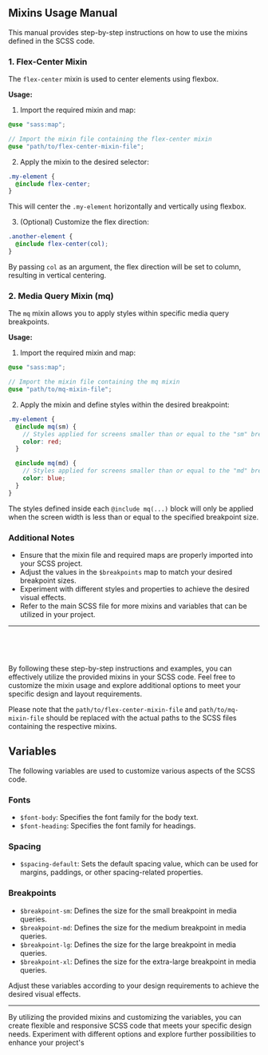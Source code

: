 ## Mixins Usage Manual

This manual provides step-by-step instructions on how to use the mixins defined in the SCSS code.

### 1. Flex-Center Mixin

The `flex-center` mixin is used to center elements using flexbox.

**Usage:**

1. Import the required mixin and map:

```scss
@use "sass:map";

// Import the mixin file containing the flex-center mixin
@use "path/to/flex-center-mixin-file";
```

2. Apply the mixin to the desired selector:

```scss
.my-element {
  @include flex-center;
}
```

This will center the `.my-element` horizontally and vertically using flexbox.

3. (Optional) Customize the flex direction:

```scss
.another-element {
  @include flex-center(col);
}
```

By passing `col` as an argument, the flex direction will be set to column, resulting in vertical centering.

### 2. Media Query Mixin (mq)

The `mq` mixin allows you to apply styles within specific media query breakpoints.

**Usage:**

1. Import the required mixin and map:

```scss
@use "sass:map";

// Import the mixin file containing the mq mixin
@use "path/to/mq-mixin-file";
```

2. Apply the mixin and define styles within the desired breakpoint:

```scss
.my-element {
  @include mq(sm) {
    // Styles applied for screens smaller than or equal to the "sm" breakpoint
    color: red;
  }

  @include mq(md) {
    // Styles applied for screens smaller than or equal to the "md" breakpoint
    color: blue;
  }
}
```

The styles defined inside each `@include mq(...)` block will only be applied when the screen width is less than or equal to the specified breakpoint size.

### Additional Notes

- Ensure that the mixin file and required maps are properly imported into your SCSS project.
- Adjust the values in the `$breakpoints` map to match your desired breakpoint sizes.
- Experiment with different styles and properties to achieve the desired visual effects.
- Refer to the main SCSS file for more mixins and variables that can be utilized in your project.

---
&nbsp;

&nbsp;

By following these step-by-step instructions and examples, you can effectively utilize the provided mixins in your SCSS code. Feel free to customize the mixin usage and explore additional options to meet your specific design and layout requirements.

Please note that the `path/to/flex-center-mixin-file` and `path/to/mq-mixin-file` should be replaced with the actual paths to the SCSS files containing the respective mixins.

## Variables

The following variables are used to customize various aspects of the SCSS code.

### Fonts

- `$font-body`: Specifies the font family for the body text.
- `$font-heading`: Specifies the font family for headings.

### Spacing

- `$spacing-default`: Sets the default spacing value, which can be used for margins, paddings, or other spacing-related properties.

### Breakpoints

- `$breakpoint-sm`: Defines the size for the small breakpoint in media queries.
- `$breakpoint-md`: Defines the size for the medium breakpoint in media queries.
- `$breakpoint-lg`: Defines the size for the large breakpoint in media queries.
- `$breakpoint-xl`: Defines the size for the extra-large breakpoint in media queries.

Adjust these variables according to your design requirements to achieve the desired visual effects.

---

By utilizing the provided mixins and customizing the variables, you can create flexible and responsive SCSS code that meets your specific design needs. Experiment with different options and explore further possibilities to enhance your project's
